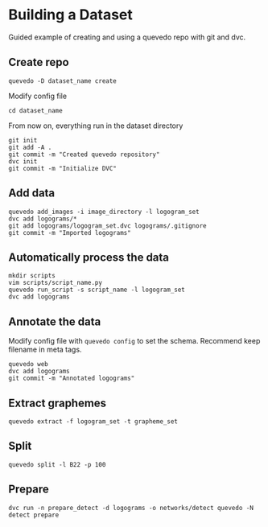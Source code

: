 # Building a Dataset

Guided example of creating and using a quevedo repo with git and dvc.

## Create repo

    quevedo -D dataset_name create

Modify config file

    cd dataset_name

From now on, everything run in the dataset directory

    git init
    git add -A .
    git commit -m "Created quevedo repository"
    dvc init
    git commit -m "Initialize DVC"

## Add data

    quevedo add_images -i image_directory -l logogram_set
    dvc add logograms/*
    git add logograms/logogram_set.dvc logograms/.gitignore
    git commit -m "Imported logograms"

## Automatically process the data

    mkdir scripts
    vim scripts/script_name.py
    quevedo run_script -s script_name -l logogram_set
    dvc add logograms

## Annotate the data

Modify config file with `quevedo config` to set the schema. Recommend keep
filename in meta tags.

    quevedo web
    dvc add logograms
    git commit -m "Annotated logograms"

## Extract graphemes

    quevedo extract -f logogram_set -t grapheme_set

## Split

    quevedo split -l B22 -p 100

## Prepare

    dvc run -n prepare_detect -d logograms -o networks/detect quevedo -N detect prepare
